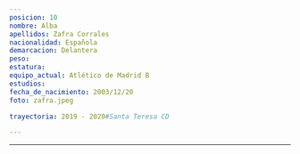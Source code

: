 ```yaml
---
posicion: 10
nombre: Alba
apellidos: Zafra Corrales
nacionalidad: Española
demarcacion: Delantera
peso: 
estatura: 
equipo_actual: Atlético de Madrid B
estudios: 
fecha_de_nacimiento: 2003/12/20
foto: zafra.jpeg

trayectoria: 2019 - 2020#Santa Teresa CD

---
```

---
